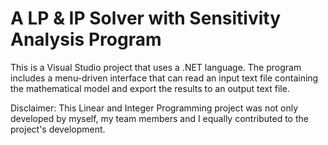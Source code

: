 # A LP & IP Solver with Sensitivity Analysis Program

This is a Visual Studio project that uses a .NET language. The program includes a menu-driven interface that can read an input text file containing the mathematical model and export the results to an output text file.

Disclaimer: This Linear and Integer Programming project was not only developed by myself, my team members and I equally contributed to the project's development.
